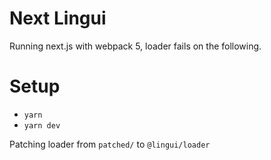 # Next Lingui

Running next.js with webpack 5, loader fails on the following. 

# Setup

- `yarn`
- `yarn dev`

Patching loader from `patched/` to `@lingui/loader`

